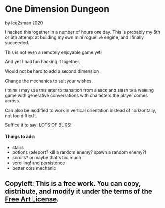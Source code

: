 # One Dimension Dungeon

by lee2sman 2020

I hacked this together in a number of hours one day. This is probably my 5th or 6th attempt at building my own mini roguelike engine, and I finally succeeded. 

This is not even a remotely enjoyable game yet!

And yet I had fun hacking it together.

Would not be hard to add a second dimension.

Change the mechanics to suit your wishes.

I think I may use this later to transition from a hack and slash to a walking game with generative conversations with characters the player comes across.

Can also be modified to work in vertical orientation instead of horizontally, not too difficult.

Suffice it to say: LOTS OF BUGS!


#### Things to add:
- stairs
- potions (teleport? kill a random enemy? spawn a random enemy?)
- scrolls? or maybe that's too much
- scrolling! and persistence
- better core mechanic


## Copyleft: This is a free work. You can copy, distribute, and modify it under the terms of the [Free Art License](http://artlibre.org/licence/lal/en/).

